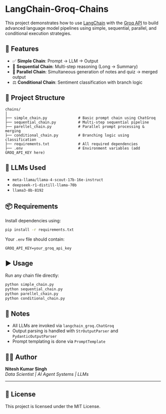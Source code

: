 
# LangChain-Groq-Chains

This project demonstrates how to use [LangChain](https://www.langchain.com/) with the [Groq API](https://groq.com/) to build advanced language model pipelines using simple, sequential, parallel, and conditional execution strategies.

## 🚀 Features

- ✅ **Simple Chain**: Prompt → LLM → Output  
- 🔁 **Sequential Chain**: Multi-step reasoning (Long → Summary)
- 🔄 **Parallel Chain**: Simultaneous generation of notes and quiz → merged output
- ⚖️ **Conditional Chain**: Sentiment classification with branch logic

## 📂 Project Structure

```
chains/
│
├── simple_chain.py              # Basic prompt chain using ChatGroq
├── sequential_chain.py          # Multi-step sequential pipeline
├── parellel_chain.py            # Parallel prompt processing & merging
├── conditional_chain.py         # Branching logic using classification
├── requirements.txt             # All required dependencies
├── .env                         # Environment variables (add GROQ_API_KEY here)
```

## 🧠 LLMs Used

- `meta-llama/llama-4-scout-17b-16e-instruct`
- `deepseek-r1-distill-llama-70b`
- `llama3-8b-8192`

## 📦 Requirements

Install dependencies using:

```bash
pip install -r requirements.txt
```

Your `.env` file should contain:

```
GROQ_API_KEY=your_groq_api_key
```

## ▶️ Usage

Run any chain file directly:

```bash
python simple_chain.py
python sequential_chain.py
python parellel_chain.py
python conditional_chain.py
```

## 📌 Notes

- All LLMs are invoked via `langchain_groq.ChatGroq`
- Output parsing is handled with `StrOutputParser` and `PydanticOutputParser`
- Prompt templating is done via `PromptTemplate`

## 🧑‍💻 Author

**Nitesh Kumar Singh**  
*Data Scientist | AI Agent Systems | LLMs*

---

## 📃 License

This project is licensed under the MIT License.
